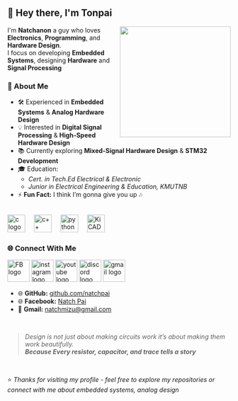 ## 👋 Hey there, I'm Tonpai

<img align="right" height="250" src="https://i.imgur.com/efcOFbb.gif"  />

I'm **Natchanon** a guy who loves **Electronics**, **Programming**, and **Hardware Design**.  <br/> 
I focus on developing **Embedded Systems**, designing **Hardware** and **Signal Processing**


### 📅 About Me  
- 🛠️ Experienced in **Embedded Systems** & **Analog Hardware Design**  
- 💡 Interested in **Digital Signal Processing** & **High-Speed Hardware Design**  
- 📚 Currently exploring **Mixed-Signal Hardware Design**  & **STM32 Development**
- 🎓 Education:  
  - *Cert. in Tech.Ed Electrical & Electronic*  
  - *Junior in Electrical Engineering & Education, KMUTNB*  
- ⚡ **Fun Fact:** I think I’m gonna give you up 🎶
  
<br/>

<div align="left">
  <img src="https://cdn.jsdelivr.net/gh/devicons/devicon/icons/c/c-original.svg" height="40" alt="c logo"  />
  <img width="12" />
  <img src="https://cdn.jsdelivr.net/gh/devicons/devicon/icons/cplusplus/cplusplus-original.svg" height="40" alt="c++ logo"  />
  <img width="12" />
  <img src="https://cdn.jsdelivr.net/gh/devicons/devicon/icons/python/python-original.svg" height="40" alt="python logo"  />
  <img width="12" />
  <img src="https://avatars.githubusercontent.com/u/3374914?s=200&v=4" height="40" alt="KiCAD logo"  />
  <img width="12" />
</div>


### 🌐 Connect With Me  
  [<img src="https://img.shields.io/static/v1?message=Facebook&logo=Facebook&label=&color=1877F2&logoColor=white&labelColor=&style=for-the-badge" height="50" alt="FB logo" />](https://www.facebook.com/natchpai.jp)
  [<img src="https://img.shields.io/static/v1?message=Instagram&logo=instagram&label=&color=E4405F&logoColor=white&labelColor=&style=for-the-badge" height="50" alt="instagram logo"  />](https://www.instagram.com/natch_pai)
  [<img src="https://img.shields.io/static/v1?message=Youtube&logo=youtube&label=&color=FF0000&logoColor=white&labelColor=&style=for-the-badge" height="50" alt="youtube logo"  />](https://www.youtube.com/@lovegazer)
  [<img src="https://img.shields.io/static/v1?message=Discord&logo=discord&label=&color=7289DA&logoColor=white&labelColor=&style=for-the-badge" height="50" alt="discord logo"  />](https://discordapp.com/users/640000848348446742)
  [<img src="https://img.shields.io/static/v1?message=Gmail&logo=gmail&label=&color=D14836&logoColor=white&labelColor=&style=for-the-badge" height="50" alt="gmail logo"  />](mailto:natchmizu@gmail.com)


- 🌐 **GitHub:** [github.com/natchpai](https://github.com/natchpai)
- 🌐 **Facebook:** [Natch Pai](https://www.facebook.com/natchpai.jp)
- 📧 **Gmail:** [natchmizu@gmail.com](mailto:natchmizu@gmail.com)
<br/>

> *Design is not just about making circuits work it’s about making them work beautifully.* <br/>
> ***Because Every resistor, capacitor, and trace tells a story***
<br/>

⭐ *Thanks for visiting my profile - feel free to explore my repositories or connect with me about embedded systems, analog design*





